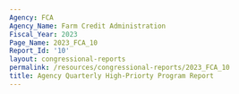 ```yaml
---
Agency: FCA
Agency_Name: Farm Credit Administration
Fiscal_Year: 2023
Page_Name: 2023_FCA_10
Report_Id: '10'
layout: congressional-reports
permalink: /resources/congressional-reports/2023_FCA_10
title: Agency Quarterly High-Priorty Program Report
---
```

